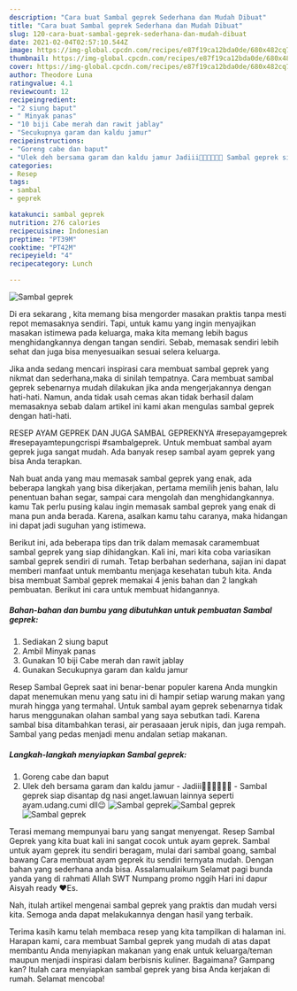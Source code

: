 ```yaml
---
description: "Cara buat Sambal geprek Sederhana dan Mudah Dibuat"
title: "Cara buat Sambal geprek Sederhana dan Mudah Dibuat"
slug: 120-cara-buat-sambal-geprek-sederhana-dan-mudah-dibuat
date: 2021-02-04T02:57:10.544Z
image: https://img-global.cpcdn.com/recipes/e87f19ca12bda0de/680x482cq70/sambal-geprek-foto-resep-utama.jpg
thumbnail: https://img-global.cpcdn.com/recipes/e87f19ca12bda0de/680x482cq70/sambal-geprek-foto-resep-utama.jpg
cover: https://img-global.cpcdn.com/recipes/e87f19ca12bda0de/680x482cq70/sambal-geprek-foto-resep-utama.jpg
author: Theodore Luna
ratingvalue: 4.1
reviewcount: 12
recipeingredient:
- "2 siung baput"
- " Minyak panas"
- "10 biji Cabe merah dan rawit jablay"
- "Secukupnya garam dan kaldu jamur"
recipeinstructions:
- "Goreng cabe dan baput"
- "Ulek deh bersama garam dan kaldu jamur Jadiii🤗🤗🤤🤤🤤🤤 Sambal geprek siap disantap dg nasi anget.lawuan lainnya seperti ayam.udang.cumi dll😉"
categories:
- Resep
tags:
- sambal
- geprek

katakunci: sambal geprek 
nutrition: 276 calories
recipecuisine: Indonesian
preptime: "PT39M"
cooktime: "PT42M"
recipeyield: "4"
recipecategory: Lunch

---
```



![Sambal geprek](https://img-global.cpcdn.com/recipes/e87f19ca12bda0de/680x482cq70/sambal-geprek-foto-resep-utama.jpg)

Di era  sekarang , kita memang bisa mengorder masakan praktis tanpa mesti repot memasaknya sendiri. Tapi, untuk kamu yang ingin menyajikan masakan istimewa pada keluarga, maka kita memang lebih bagus menghidangkannya dengan tangan sendiri. Sebab, memasak sendiri lebih sehat dan juga bisa menyesuaikan sesuai selera keluarga.

Jika anda sedang mencari inspirasi cara membuat sambal geprek yang nikmat dan sederhana,maka di sinilah tempatnya. Cara membuat sambal geprek  sebenarnya mudah dilakukan jika anda mengerjakannya dengan hati-hati. Namun, anda tidak usah cemas akan tidak berhasil dalam memasaknya 
sebab dalam artikel ini kami akan mengulas sambal geprek dengan hati-hati.  

RESEP AYAM GEPREK DAN JUGA SAMBAL GEPREKNYA #resepayamgeprek #resepayamtepungcrispi #sambalgeprek. Untuk membuat sambal ayam geprek juga sangat mudah. Ada banyak resep sambal ayam geprek yang bisa Anda terapkan.

Nah buat anda yang mau memasak sambal geprek yang enak, ada beberapa langkah yang bisa dikerjakan, pertama memilih jenis bahan, lalu penentuan bahan segar, sampai cara mengolah dan menghidangkannya. kamu Tak perlu pusing kalau ingin memasak sambal geprek yang enak di mana pun anda berada. Karena, asalkan kamu  tahu caranya, maka hidangan ini dapat jadi suguhan yang istimewa.

Berikut ini, ada beberapa tips dan trik dalam memasak caramembuat sambal geprek yang siap dihidangkan. Kali ini, mari kita coba variasikan sambal geprek sendiri di rumah. Tetap berbahan sederhana, sajian ini dapat memberi manfaat untuk membantu menjaga kesehatan tubuh kita. Anda bisa membuat Sambal geprek memakai 4 jenis bahan dan 2 langkah pembuatan. Berikut ini cara untuk membuat hidangannya.

<!--inarticleads1-->

##### Bahan-bahan dan bumbu yang dibutuhkan untuk pembuatan Sambal geprek:

1. Sediakan 2 siung baput
1. Ambil  Minyak panas
1. Gunakan 10 biji Cabe merah dan rawit jablay
1. Gunakan Secukupnya garam dan kaldu jamur


Resep Sambal Geprek saat ini benar-benar populer karena Anda mungkin dapat menemukan menu yang satu ini di hampir setiap warung makan yang murah hingga yang termahal. Untuk sambal ayam geprek sebenarnya tidak harus menggunakan olahan sambal yang saya sebutkan tadi. Karena sambal bisa ditambahkan terasi, air perasaaan jeruk nipis, dan juga rempah. Sambal yang pedas menjadi menu andalan setiap makanan. 

<!--inarticleads2-->

##### Langkah-langkah menyiapkan Sambal geprek:

1. Goreng cabe dan baput
1. Ulek deh bersama garam dan kaldu jamur - Jadiii🤗🤗🤤🤤🤤🤤 - Sambal geprek siap disantap dg nasi anget.lawuan lainnya seperti ayam.udang.cumi dll😉
<img src="https://img-global.cpcdn.com/steps/4c8d50409e9b3ed5/160x128cq70/sambal-geprek-langkah-memasak-2-foto.jpg" alt="Sambal geprek"><img src="https://img-global.cpcdn.com/steps/ce62e39db18756ab/160x128cq70/sambal-geprek-langkah-memasak-2-foto.jpg" alt="Sambal geprek"><img src="https://img-global.cpcdn.com/steps/ccfb14a317b04810/160x128cq70/sambal-geprek-langkah-memasak-2-foto.jpg" alt="Sambal geprek">

Terasi memang mempunyai baru yang sangat menyengat. Resep Sambal Geprek yang kita buat kali ini sangat cocok untuk ayam geprek. Sambal untuk ayam geprek itu sendiri beragam, mulai dari sambal goang, sambal bawang Cara membuat ayam geprek itu sendiri ternyata mudah. Dengan bahan yang sederhana anda bisa. Assalamualaikum Selamat pagi bunda yanda yang di rahmati Allah SWT Numpang promo nggih Hari ini dapur Aisyah ready ❤️Es. 

Nah, itulah artikel mengenai  sambal geprek  yang praktis dan mudah versi kita. Semoga anda dapat melakukannya dengan hasil yang terbaik. 

Terima kasih kamu telah membaca resep yang kita tampilkan di halaman ini. Harapan kami, cara membuat  Sambal geprek yang mudah di atas dapat membantu Anda menyiapkan makanan yang enak untuk keluarga/teman maupun menjadi inspirasi dalam berbisnis kuliner. Bagaimana? Gampang kan? Itulah cara menyiapkan sambal geprek yang bisa Anda kerjakan di rumah. Selamat mencoba!

